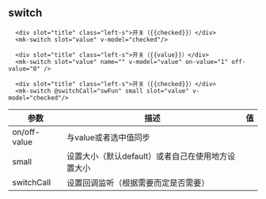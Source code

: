 ## switch

```
  <div slot="title" class="left-s">开关（{{checked}}）</div>
  <mk-switch slot="value" v-model="checked"/>

  <div slot="title" class="left-s">开关（{{value}}）</div>
  <mk-switch slot="value" name="" v-model="value" on-value="1" off-value="0" />

  <div slot="title" class="left-s">开关（{{checked}}）</div>
  <mk-switch @switchCall="swFun" small slot="value" v-model="checked"/>

```

| 参数 | 描述 | 值
| ----- | ----- | ----- 
| on/off-value | 与value或者选中值同步
| small | 设置大小（默认default）或者自己在使用地方设置大小
| switchCall | 设置回调监听（根据需要而定是否需要）